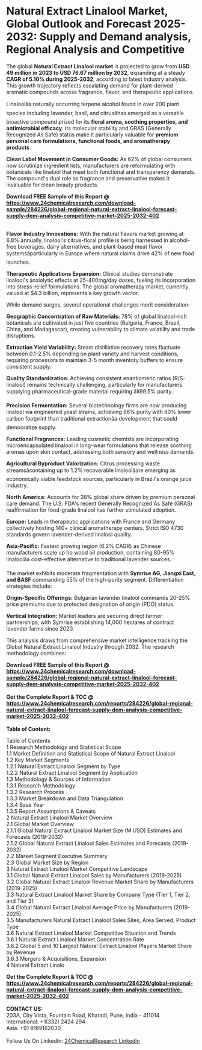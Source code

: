 <h1>Natural Extract Linalool Market, Global Outlook and Forecast 2025-2032: Supply and Demand analysis, Regional Analysis and Competitive</h1><p>The global <strong>Natural Extract Linalool market</strong> is projected to grow from <strong>USD 49 million in 2023 to USD 76.67 million by 2032</strong>, expanding at a steady <strong>CAGR of 5.10% during 2025-2032</strong>, according to latest industry analysis. This growth trajectory reflects escalating demand for plant-derived aromatic compounds across fragrance, flavor, and therapeutic applications.</p><p>Linaloolâa naturally occurring terpene alcohol found in over 200 plant species including lavender, basil, and citrusâhas emerged as a versatile bioactive compound prized for its <strong>floral aroma, soothing properties, and antimicrobial efficacy</strong>. Its molecular stability and GRAS (Generally Recognized As Safe) status make it particularly valuable for <strong>premium personal care formulations, functional foods, and aromatherapy products</strong>.</p><p><strong>Clean Label Movement in Consumer Goods:</strong> As 62% of global consumers now scrutinize ingredient lists, manufacturers are reformulating with botanicals like linalool that meet both functional and transparency demands. The compound's dual role as fragrance and preservative makes it invaluable for clean beauty products.</p><div><b>Download FREE Sample of this Report @ 
            <a href="https://www.24chemicalresearch.com/download-sample/284226/global-regional-natural-extract-linalool-forecast-supply-dem-analysis-competitive-market-2025-2032-402">
            https://www.24chemicalresearch.com/download-sample/284226/global-regional-natural-extract-linalool-forecast-supply-dem-analysis-competitive-market-2025-2032-402</a></b></div><br><p><strong>Flavor Industry Innovations:</strong> With the natural flavors market growing at 6.8% annually, linalool's citrus-floral profile is being harnessed in alcohol-free beverages, dairy alternatives, and plant-based meat flavor systemsâparticularly in Europe where natural claims drive 42% of new food launches.</p><p><strong>Therapeutic Applications Expansion:</strong> Clinical studies demonstrate linalool's anxiolytic effects at 25-400mg/day doses, fueling its incorporation into stress-relief formulations. The global aromatherapy market, currently valued at $4.3 billion, represents a key growth vector.</p><p>While demand surges, several operational challenges merit consideration:</p><p><strong>Geographic Concentration of Raw Materials:</strong> 78% of global linalool-rich botanicals are cultivated in just five countries (Bulgaria, France, Brazil, China, and Madagascar), creating vulnerability to climate volatility and trade disruptions.</p><p><strong>Extraction Yield Variability:</strong> Steam distillation recovery rates fluctuate between 0.1-2.5% depending on plant variety and harvest conditions, requiring processors to maintain 3-5 month inventory buffers to ensure consistent supply.</p><p><strong>Quality Standardization:</strong> Achieving consistent enantiomeric ratios (R/S-linalool) remains technically challenging, particularly for manufacturers supplying pharmaceutical-grade material requiring â¥99.5% purity.</p><p><strong>Precision Fermentation:</strong> Several biotechnology firms are now producing linalool via engineered yeast strains, achieving 98% purity with 60% lower carbon footprint than traditional extractionâa development that could democratize supply.</p><p><strong>Functional Fragrances:</strong> Leading cosmetic chemists are incorporating microencapsulated linalool in long-wear formulations that release soothing aromas upon skin contact, addressing both sensory and wellness demands.</p><p><strong>Agricultural Byproduct Valorization:</strong> Citrus processing waste streamsâcontaining up to 1.2% recoverable linaloolâare emerging as economically viable feedstock sources, particularly in Brazil's orange juice industry.</p><p><strong>North America:</strong> Accounts for 28% global share driven by premium personal care demand. The U.S. FDA's recent Generally Recognized As Safe (GRAS) reaffirmation for food-grade linalool has further stimulated adoption.</p><p><strong>Europe:</strong> Leads in therapeutic applications with France and Germany collectively hosting 140+ clinical aromatherapy centers. Strict ISO 4730 standards govern lavender-derived linalool quality.</p><p><strong>Asia-Pacific:</strong> Fastest growing region (6.2% CAGR) as Chinese manufacturers scale up ho wood oil production, containing 80-95% linaloolâa cost-effective alternative to traditional lavender sources.</p><p>The market exhibits moderate fragmentation with <strong>Symrise AG, Jiangxi East, and BASF</strong> commanding 55% of the high-purity segment. Differentiation strategies include:</p><p><strong>Origin-Specific Offerings:</strong> Bulgarian lavender linalool commands 20-25% price premiums due to protected designation of origin (PDO) status.</p><p><strong>Vertical Integration:</strong> Market leaders are securing direct farmer partnerships, with Symrise establishing 14,000 hectares of contract lavender farms since 2020.</p><p>This analysis draws from comprehensive market intelligence tracking the Global Natural Extract Linalool Industry through 2032. The research methodology combines:</p><div><b>Download FREE Sample of this Report @ 
            <a href="https://www.24chemicalresearch.com/download-sample/284226/global-regional-natural-extract-linalool-forecast-supply-dem-analysis-competitive-market-2025-2032-402">
            https://www.24chemicalresearch.com/download-sample/284226/global-regional-natural-extract-linalool-forecast-supply-dem-analysis-competitive-market-2025-2032-402</a></b></div><br><div><b>Get the Complete Report & TOC @ 
            <a href="https://www.24chemicalresearch.com/reports/284226/global-regional-natural-extract-linalool-forecast-supply-dem-analysis-competitive-market-2025-2032-402">
            https://www.24chemicalresearch.com/reports/284226/global-regional-natural-extract-linalool-forecast-supply-dem-analysis-competitive-market-2025-2032-402</a></b></div><br>
            <b>Table of Content:</b><p>Table of Contents<br />
1 Research Methodology and Statistical Scope<br />
1.1 Market Definition and Statistical Scope of Natural Extract Linalool<br />
1.2 Key Market Segments<br />
1.2.1 Natural Extract Linalool Segment by Type<br />
1.2.2 Natural Extract Linalool Segment by Application<br />
1.3 Methodology & Sources of Information<br />
1.3.1 Research Methodology<br />
1.3.2 Research Process<br />
1.3.3 Market Breakdown and Data Triangulation<br />
1.3.4 Base Year<br />
1.3.5 Report Assumptions & Caveats<br />
2 Natural Extract Linalool Market Overview<br />
2.1 Global Market Overview<br />
2.1.1 Global Natural Extract Linalool Market Size (M USD) Estimates and Forecasts (2019-2032)<br />
2.1.2 Global Natural Extract Linalool Sales Estimates and Forecasts (2019-2032)<br />
2.2 Market Segment Executive Summary<br />
2.3 Global Market Size by Region<br />
3 Natural Extract Linalool Market Competitive Landscape<br />
3.1 Global Natural Extract Linalool Sales by Manufacturers (2019-2025)<br />
3.2 Global Natural Extract Linalool Revenue Market Share by Manufacturers (2019-2025)<br />
3.3 Natural Extract Linalool Market Share by Company Type (Tier 1, Tier 2, and Tier 3)<br />
3.4 Global Natural Extract Linalool Average Price by Manufacturers (2019-2025)<br />
3.5 Manufacturers Natural Extract Linalool Sales Sites, Area Served, Product Type<br />
3.6 Natural Extract Linalool Market Competitive Situation and Trends<br />
3.6.1 Natural Extract Linalool Market Concentration Rate<br />
3.6.2 Global 5 and 10 Largest Natural Extract Linalool Players Market Share by Revenue<br />
3.6.3 Mergers & Acquisitions, Expansion<br />
4 Natural Extract Linalo</p><div><b>Get the Complete Report & TOC @ 
            <a href="https://www.24chemicalresearch.com/reports/284226/global-regional-natural-extract-linalool-forecast-supply-dem-analysis-competitive-market-2025-2032-402">
            https://www.24chemicalresearch.com/reports/284226/global-regional-natural-extract-linalool-forecast-supply-dem-analysis-competitive-market-2025-2032-402</a></b></div><br><b>CONTACT US:</b><br>
            203A, City Vista, Fountain Road, Kharadi, Pune, India - 411014<br>
            International: +1(332) 2424 294<br>
            Asia: +91 9169162030 <br><br>
            Follow Us On LinkedIn: <a href="https://www.linkedin.com/company/24chemicalresearch/">24ChemicalResearch LinkedIn</a>